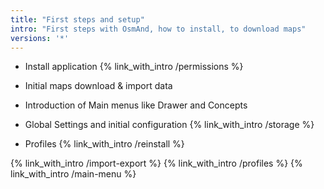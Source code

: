 ```yaml
---
title: "First steps and setup"
intro: "First steps with OsmAnd, how to install, to download maps"
versions: '*'
---
```

- Install application 
{% link_with_intro /permissions %}
- Initial maps download & import data 

- Introduction of Main menus like Drawer and Concepts
- Global Settings and initial configuration 
{% link_with_intro /storage %}
- Profiles
{% link_with_intro /reinstall %}

{% link_with_intro /import-export %}
{% link_with_intro /profiles %}
{% link_with_intro /main-menu %}


